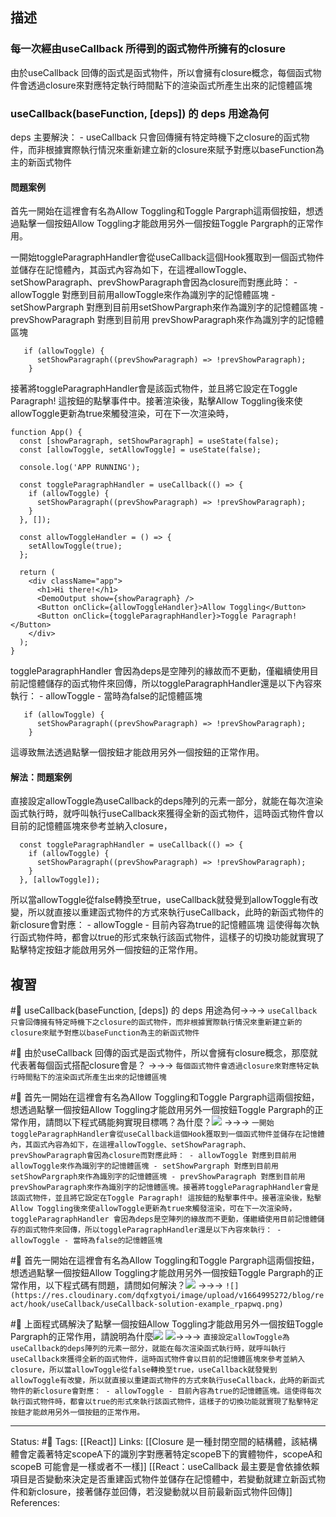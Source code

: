 ## 描述


### 每一次經由useCallback 所得到的函式物件所擁有的closure

由於useCallback 回傳的函式是函式物件，所以會擁有closure概念，每個函式物件會透過closure來對應特定執行時間點下的渲染函式所產生出來的記憶體區塊


### useCallback(baseFunction, [deps]) 的 deps 用途為何
deps 主要解決：
	- useCallback 只會回傳擁有特定時機下之closure的函式物件，而非根據實際執行情況來重新建立新的closure來賦予對應以baseFunction為主的新函式物件




#### 問題案例

首先一開始在這裡會有名為Allow Toggling和Toggle Pargraph這兩個按鈕，想透過點擊一個按鈕Allow Toggling才能啟用另外一個按鈕Toggle Pargraph的正常作用。


一開始toggleParagraphHandler會從useCallback這個Hook獲取到一個函式物件並儲存在記憶體內，其函式內容為如下，在這裡allowToggle、setShowParagraph、prevShowParagraph會因為closure而對應此時：
	- allowToggle 對應到目前用allowToggle來作為識別字的記憶體區塊
	- setShowPargraph 對應到目前用setShowPargraph來作為識別字的記憶體區塊
	- prevShowParagraph 對應到目前用 prevShowParagraph來作為識別字的記憶體區塊

```
   if (allowToggle) {
      setShowParagraph((prevShowParagraph) => !prevShowParagraph);
    }
```

接著將toggleParagraphHandler會是該函式物件，並且將它設定在Toggle Paragraph! 這按鈕的點擊事件中。接著渲染後，點擊Allow Toggling後來使allowToggle更新為true來觸發渲染，可在下一次渲染時，

```
function App() {
  const [showParagraph, setShowParagraph] = useState(false);
  const [allowToggle, setAllowToggle] = useState(false);

  console.log('APP RUNNING');

  const toggleParagraphHandler = useCallback(() => {
    if (allowToggle) {
      setShowParagraph((prevShowParagraph) => !prevShowParagraph);
    }
  }, []);

  const allowToggleHandler = () => {
    setAllowToggle(true);
  };

  return (
    <div className="app">
      <h1>Hi there!</h1>
      <DemoOutput show={showParagraph} />
      <Button onClick={allowToggleHandler}>Allow Toggling</Button>
      <Button onClick={toggleParagraphHandler}>Toggle Paragraph!</Button>
    </div>
  );
}
```

toggleParagraphHandler 會因為deps是空陣列的緣故而不更動，僅繼續使用目前記憶體儲存的函式物件來回傳，所以toggleParagraphHandler還是以下內容來執行：
	- allowToggle - 當時為false的記憶體區塊
```
   if (allowToggle) {
      setShowParagraph((prevShowParagraph) => !prevShowParagraph);
    }
```

這導致無法透過點擊一個按鈕才能啟用另外一個按鈕的正常作用。


#### 解法：問題案例
直接設定allowToggle為useCallback的deps陣列的元素一部分，就能在每次渲染函式執行時，就呼叫執行useCallback來獲得全新的函式物件，這時函式物件會以目前的記憶體區塊來參考並納入closure，

```
  const toggleParagraphHandler = useCallback(() => {
    if (allowToggle) {
      setShowParagraph((prevShowParagraph) => !prevShowParagraph);
    }
  }, [allowToggle]);
```
所以當allowToggle從false轉換至true，useCallback就發覺到allowToggle有改變，所以就直接以重建函式物件的方式來執行useCallback，此時的新函式物件的新closure會對應：
	- allowToggle - 目前內容為true的記憶體區塊
這使得每次執行函式物件時，都會以true的形式來執行該函式物件，這樣子的切換功能就實現了點擊特定按鈕才能啟用另外一個按鈕的正常作用。

## 複習


#🧠 useCallback(baseFunction, \[deps\]) 的 deps 用途為何->->-> `useCallback 只會回傳擁有特定時機下之closure的函式物件，而非根據實際執行情況來重新建立新的closure來賦予對應以baseFunction為主的新函式物件`
<!--SR:!2022-11-09,23,250-->

#🧠 由於useCallback 回傳的函式是函式物件，所以會擁有closure概念，那麼就代表著每個函式搭配closure會是？ ->->-> `每個函式物件會透過closure來對應特定執行時間點下的渲染函式所產生出來的記憶體區塊`
<!--SR:!2022-10-19,10,250-->

#🧠 首先一開始在這裡會有名為Allow Toggling和Toggle Pargraph這兩個按鈕，想透過點擊一個按鈕Allow Toggling才能啟用另外一個按鈕Toggle Pargraph的正常作用，請問以下程式碼能夠實現目標嗎？為什麼？![](https://res.cloudinary.com/dqfxgtyoi/image/upload/v1664995272/blog/react/hook/useCallback/useCallback-question-example_sebqb3.png) ->->-> `一開始toggleParagraphHandler會從useCallback這個Hook獲取到一個函式物件並儲存在記憶體內，其函式內容為如下，在這裡allowToggle、setShowParagraph、prevShowParagraph會因為closure而對應此時： - allowToggle 對應到目前用allowToggle來作為識別字的記憶體區塊 - setShowPargraph 對應到目前用setShowPargraph來作為識別字的記憶體區塊 - prevShowParagraph 對應到目前用 prevShowParagraph來作為識別字的記憶體區塊。接著將toggleParagraphHandler會是該函式物件，並且將它設定在Toggle Paragraph! 這按鈕的點擊事件中。接著渲染後，點擊Allow Toggling後來使allowToggle更新為true來觸發渲染，可在下一次渲染時，toggleParagraphHandler 會因為deps是空陣列的緣故而不更動，僅繼續使用目前記憶體儲存的函式物件來回傳，所以toggleParagraphHandler還是以下內容來執行： - allowToggle - 當時為false的記憶體區塊`
<!--SR:!2022-11-13,26,250-->


#🧠 首先一開始在這裡會有名為Allow Toggling和Toggle Pargraph這兩個按鈕，想透過點擊一個按鈕Allow Toggling才能啟用另外一個按鈕Toggle Pargraph的正常作用，以下程式碼有問題，請問如何解決？![](https://res.cloudinary.com/dqfxgtyoi/image/upload/v1664995272/blog/react/hook/useCallback/useCallback-question-example_sebqb3.png) ->->-> `![](https://res.cloudinary.com/dqfxgtyoi/image/upload/v1664995272/blog/react/hook/useCallback/useCallback-solution-example_rpapwq.png)`
<!--SR:!2022-10-19,10,250-->


#🧠  上面程式碼解決了點擊一個按鈕Allow Toggling才能啟用另外一個按鈕Toggle Pargraph的正常作用，請說明為什麼![](https://res.cloudinary.com/dqfxgtyoi/image/upload/v1664995272/blog/react/hook/useCallback/useCallback-solution-example_rpapwq.png) ![](https://res.cloudinary.com/dqfxgtyoi/image/upload/v1664995272/blog/react/hook/useCallback/useCallback-question-example_sebqb3.png)->->-> `直接設定allowToggle為useCallback的deps陣列的元素一部分，就能在每次渲染函式執行時，就呼叫執行useCallback來獲得全新的函式物件，這時函式物件會以目前的記憶體區塊來參考並納入closure，所以當allowToggle從false轉換至true，useCallback就發覺到allowToggle有改變，所以就直接以重建函式物件的方式來執行useCallback，此時的新函式物件的新closure會對應： - allowToggle - 目前內容為true的記憶體區塊。這使得每次執行函式物件時，都會以true的形式來執行該函式物件，這樣子的切換功能就實現了點擊特定按鈕才能啟用另外一個按鈕的正常作用。`
<!--SR:!2022-11-05,20,250-->



---
Status: #🌱 
Tags:
[[React]]
Links:
[[Closure 是一種封閉空間的結構體，該結構體會定義著特定scopeA下的識別字對應著特定scopeB下的實體物件，scopeA和scopeB 可能會是一樣或者不一樣]]
[[React：useCallback 最主要是會依據依賴項目是否變動來決定是否重建函式物件並儲存在記憶體中，若變動就建立新函式物件和新closure，接著儲存並回傳，若沒變動就以目前最新函式物件回傳]]
References: